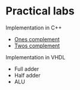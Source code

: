# Practical labs

Implementation in C++

- [Ones complement]()
- [Twos complement]()

Implementation in VHDL

- Full adder
- Half adder
- ALU
